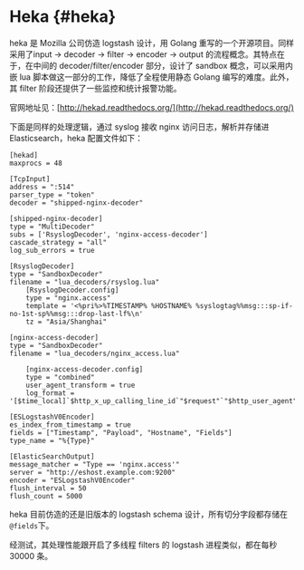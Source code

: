 # Heka {#heka}

heka 是 Mozilla 公司仿造 logstash 设计，用 Golang 重写的一个开源项目。同样采用了input -&gt; decoder -&gt; filter -&gt; encoder -&gt; output 的流程概念。其特点在于，在中间的 decoder/filter/encoder 部分，设计了 sandbox 概念，可以采用内嵌 lua 脚本做这一部分的工作，降低了全程使用静态 Golang 编写的难度。此外，其 filter 阶段还提供了一些监控和统计报警功能。

官网地址见：[http://hekad.readthedocs.org/](http://hekad.readthedocs.org/)

下面是同样的处理逻辑，通过 syslog 接收 nginx 访问日志，解析并存储进 Elasticsearch，heka 配置文件如下：

    [hekad]
    maxprocs = 48

    [TcpInput]
    address = ":514"
    parser_type = "token"
    decoder = "shipped-nginx-decoder"

    [shipped-nginx-decoder]
    type = "MultiDecoder"
    subs = ['RsyslogDecoder', 'nginx-access-decoder']
    cascade_strategy = "all"
    log_sub_errors = true

    [RsyslogDecoder]
    type = "SandboxDecoder"
    filename = "lua_decoders/rsyslog.lua"
        [RsyslogDecoder.config]
        type = "nginx.access"
        template = '<%pri%>%TIMESTAMP% %HOSTNAME% %syslogtag%%msg:::sp-if-no-1st-sp%%msg:::drop-last-lf%\n'
        tz = "Asia/Shanghai"

    [nginx-access-decoder]
    type = "SandboxDecoder"
    filename = "lua_decoders/nginx_access.lua"

        [nginx-access-decoder.config]
        type = "combined"
        user_agent_transform = true
        log_format = '[$time_local]`$http_x_up_calling_line_id`"$request"`"$http_user_agent"`$staTus`[$remote_addr]`$http_x_log_uid`"$http_referer"`$request_time`$body_bytes_sent`$http_x_forwarded_proto`$http_x_forwarded_for`$request_uid`$http_host`$http_cookie`$upstream_response_time'

    [ESLogstashV0Encoder]
    es_index_from_timestamp = true
    fields = ["Timestamp", "Payload", "Hostname", "Fields"]
    type_name = "%{Type}"

    [ElasticSearchOutput]
    message_matcher = "Type == 'nginx.access'"
    server = "http://eshost.example.com:9200"
    encoder = "ESLogstashV0Encoder"
    flush_interval = 50
    flush_count = 5000

heka 目前仿造的还是旧版本的 logstash schema 设计，所有切分字段都存储在`@fields`下。

经测试，其处理性能跟开启了多线程 filters 的 logstash 进程类似，都在每秒 30000 条。

